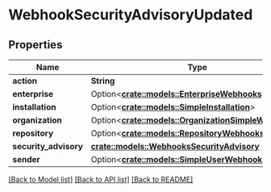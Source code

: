 # WebhookSecurityAdvisoryUpdated

## Properties

Name | Type | Description | Notes
------------ | ------------- | ------------- | -------------
**action** | **String** |  | 
**enterprise** | Option<[**crate::models::EnterpriseWebhooks**](enterprise-webhooks.md)> |  | [optional]
**installation** | Option<[**crate::models::SimpleInstallation**](simple-installation.md)> |  | [optional]
**organization** | Option<[**crate::models::OrganizationSimpleWebhooks**](organization-simple-webhooks.md)> |  | [optional]
**repository** | Option<[**crate::models::RepositoryWebhooks**](repository-webhooks.md)> |  | [optional]
**security_advisory** | [**crate::models::WebhooksSecurityAdvisory**](webhooks_security_advisory.md) |  | 
**sender** | Option<[**crate::models::SimpleUserWebhooks**](simple-user-webhooks.md)> |  | [optional]

[[Back to Model list]](../README.md#documentation-for-models) [[Back to API list]](../README.md#documentation-for-api-endpoints) [[Back to README]](../README.md)


